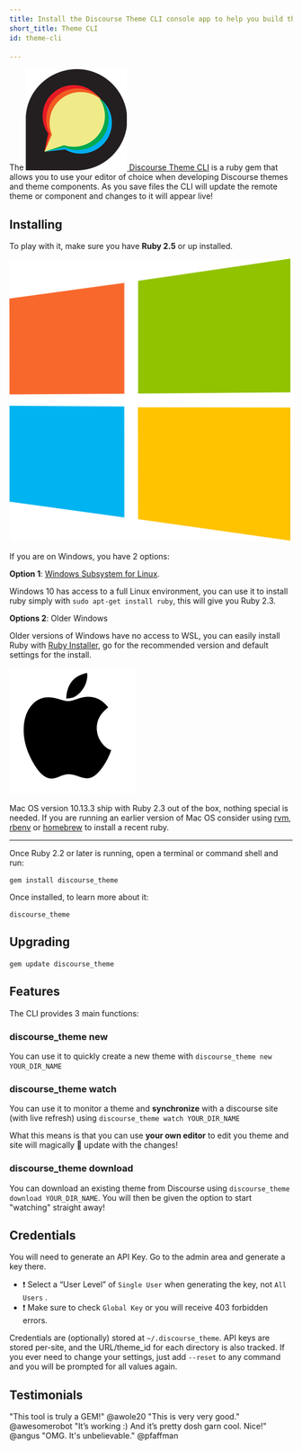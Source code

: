 ```yaml
---
title: Install the Discourse Theme CLI console app to help you build themes
short_title: Theme CLI
id: theme-cli

---
```

The [![discourse|180x180,10%](/assets/theme-cli-1.png) Discourse Theme CLI](https://github.com/discourse/discourse_theme) is a ruby gem that allows you to use your editor of choice when developing Discourse themes and theme components. As you save files the CLI will update the remote theme or component and changes to it will appear live!

## Installing

To play with it, make sure you have **Ruby 2.5** or up installed. 

![image|500x500,10%](/assets/theme-cli-2.png) 

If you are on Windows, you have 2 options:

**Option 1**:  [Windows Subsystem for Linux](https://en.wikipedia.org/wiki/Windows_Subsystem_for_Linux). 

Windows 10 has access to a full Linux environment, you can use it to install ruby simply with `sudo apt-get install ruby`, this will give you Ruby 2.3. 

**Options 2**: Older Windows

Older versions of Windows have no access to WSL, you can easily install Ruby with [Ruby Installer](https://rubyinstaller.org/), go for the recommended version and default settings for the install. 

![image|225x225,30%](/assets/theme-cli-3.png)

Mac OS version 10.13.3 ship with Ruby 2.3 out of the box, nothing special is needed. If you are running an earlier version of Mac OS consider using [rvm](https://rvm.io/rvm/install), [rbenv](https://github.com/rbenv/rbenv) or [homebrew](https://brew.sh/) to install a recent ruby.

----

Once Ruby 2.2 or later is running, open a terminal or command shell and run:

```text
gem install discourse_theme
```

Once installed, to learn more about it:

```text
discourse_theme
```

## Upgrading 

```
gem update discourse_theme
```

## Features

The CLI provides 3 main functions:

### discourse_theme new

You can use it to quickly create a new theme with `discourse_theme new YOUR_DIR_NAME`

### discourse_theme watch

 You can use it to monitor a theme and **synchronize** with a discourse site (with live refresh) using `discourse_theme watch YOUR_DIR_NAME` 

What this means is that you can use **your own editor** to edit you theme and site will magically :unicorn:  update with the changes!

### discourse_theme download

You can download an existing theme from Discourse using `discourse_theme download YOUR_DIR_NAME`. You will then be given the option to start "watching" straight away!

## Credentials

You will need to generate an API Key. Go to the admin area and generate a key there.

- :exclamation: Select a “User Level” of `Single User` when generating the key, not `All Users` .
- :exclamation: Make sure to check `Global Key` or you will receive 403 forbidden errors.

Credentials are (optionally) stored at `~/.discourse_theme`. API keys are stored per-site, and the URL/theme_id for each directory is also tracked. If you ever need to change your settings, just add `--reset` to any command and you will be prompted for all values again.

## Testimonials

"This tool is truly a GEM!" @awole20
"This is very very good." @awesomerobot 
"It’s working :) And it’s pretty dosh garn cool. Nice!" @angus
"OMG. It's unbelievable." @pfaffman
